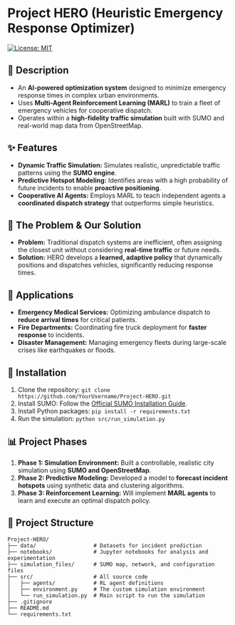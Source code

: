 # Project HERO (Heuristic Emergency Response Optimizer)

[![License: MIT](https://img.shields.io/badge/License-MIT-yellow.svg)](https://opensource.org/licenses/MIT)

## 📖 Description
* An **AI-powered optimization system** designed to minimize emergency response times in complex urban environments.
* Uses **Multi-Agent Reinforcement Learning (MARL)** to train a fleet of emergency vehicles for cooperative dispatch.
* Operates within a **high-fidelity traffic simulation** built with SUMO and real-world map data from OpenStreetMap.

## ✨ Features
* **Dynamic Traffic Simulation:** Simulates realistic, unpredictable traffic patterns using the **SUMO engine**.
* **Predictive Hotspot Modeling:** Identifies areas with a high probability of future incidents to enable **proactive positioning**.
* **Cooperative AI Agents:** Employs MARL to teach independent agents a **coordinated dispatch strategy** that outperforms simple heuristics.

## 📜 The Problem & Our Solution
* **Problem:** Traditional dispatch systems are inefficient, often assigning the closest unit without considering **real-time traffic** or future needs.
* **Solution:** HERO develops a **learned, adaptive policy** that dynamically positions and dispatches vehicles, significantly reducing response times.

## 🎯 Applications
* **Emergency Medical Services:** Optimizing ambulance dispatch to **reduce arrival times** for critical patients.
* **Fire Departments:** Coordinating fire truck deployment for **faster response** to incidents.
* **Disaster Management:** Managing emergency fleets during large-scale crises like earthquakes or floods.

## 🔧 Installation
1.  Clone the repository: `git clone https://github.com/YourUsername/Project-HERO.git`
2.  Install SUMO: Follow the [Official SUMO Installation Guide](https://sumo.dlr.de/docs/Installing.html).
3.  Install Python packages: `pip install -r requirements.txt`
4.  Run the simulation: `python src/run_simulation.py`

## 📊 Project Phases
1.  **Phase 1: Simulation Environment:** Built a controllable, realistic city simulation using **SUMO and OpenStreetMap**.
2.  **Phase 2: Predictive Modeling:** Developed a model to **forecast incident hotspots** using synthetic data and clustering algorithms.
3.  **Phase 3: Reinforcement Learning:** Will implement **MARL agents** to learn and execute an optimal dispatch policy.

## 📂 Project Structure
```
Project-HERO/
├── data/                  # Datasets for incident prediction
├── notebooks/             # Jupyter notebooks for analysis and experimentation
├── simulation_files/      # SUMO map, network, and configuration files
├── src/                   # All source code
│   ├── agents/            # RL agent definitions
│   ├── environment.py     # The custom simulation environment
│   └── run_simulation.py  # Main script to run the simulation
├── .gitignore
├── README.md
└── requirements.txt

